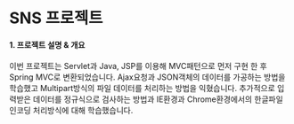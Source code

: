 
<h1> SNS 프로젝트 </h1>

<h4>1. 프로젝트 설명 & 개요</h4>

이번 프로젝트는 Servlet과 Java, JSP를 이용해 MVC패턴으로 먼저 구현 한 후 Spring MVC로 변환되었습니다. Ajax요청과 JSON객체의 데이터를 가공하는 방법을 학습했고 Multipart방식의 파일 데이터를 처리하는 방법을 익혔습니다.
추가적으로 입력받은 데이터를 정규식으로 검사하는 방법과 IE환경과 Chrome환경에서의 한글파일 인코딩 처리방식에 대해 학습했습니다.
